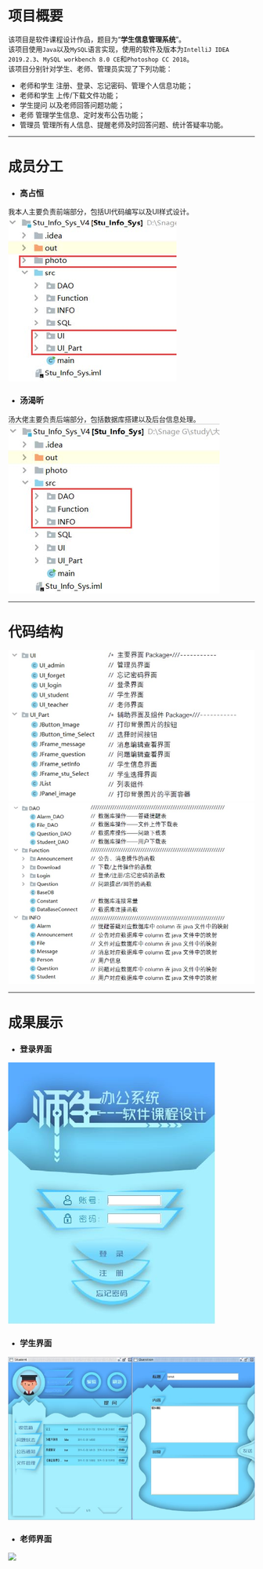 # 项目概要
该项目是软件课程设计作品，题目为“**学生信息管理系统**”。  
该项目使用`Java`以及`MySQL`语言实现，使用的软件及版本为`IntelliJ IDEA 2019.2.3`、`MySQL workbench 8.0 CE`和`Photoshop CC 2018`。  
该项目分别针对学生、老师、管理员实现了下列功能：
- 老师和学生 注册、登录、忘记密码、管理个人信息功能；
- 老师和学生 上传/下载文件功能；
- 学生提问 以及老师回答问题功能；
- 老师 管理学生信息、定时发布公告功能；
- 管理员 管理所有人信息、提醒老师及时回答问题、统计答疑率功能。

---
# 成员分工
- ### **高占恒**  
我本人主要负责前端部分，包括UI代码编写以及UI样式设计。   
![](Image/Work_of_G.jpg)
- ### **汤渴昕**  
汤大佬主要负责后端部分，包括数据库搭建以及后台信息处理。   
![](Image/Work_of_T.jpg)

---
# 代码结构
![](Image/UI.jpg)
![](Image/Dao.jpg)

---
# 成果展示
- ### **登录界面**

![](Image/Login.jpg)
- ### **学生界面**

![](Image/Student.jpg)
- ### **老师界面**

![](Image/Teacher1.jpg)
